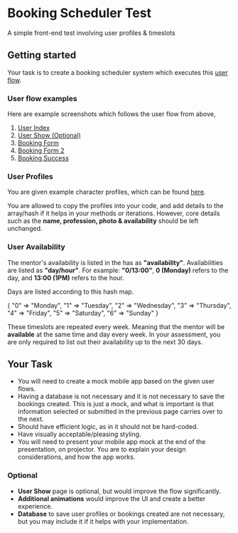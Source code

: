 # Booking Scheduler Test
A simple front-end test involving user profiles & timeslots

## Getting started
Your task is to create a booking scheduler system which executes this [user flow](https://raw.githubusercontent.com/Joera47/booking-scheduler-test/master/User%20Flow.png).


### User flow examples
Here are example screenshots which follows the user flow from above,

1. [User Index](https://raw.githubusercontent.com/Joera47/booking-scheduler-test/master/flows/User%20Index.png)
2. [User Show (Optional)](https://raw.githubusercontent.com/Joera47/booking-scheduler-test/master/flows/User%20Show.png)
3. [Booking Form](https://raw.githubusercontent.com/Joera47/booking-scheduler-test/master/flows/Booking%20Form.png)
4. [Booking Form 2](https://raw.githubusercontent.com/Joera47/booking-scheduler-test/master/flows/Booking%20Form%202.png)
5. [Booking Success](https://raw.githubusercontent.com/Joera47/booking-scheduler-test/master/flows/Booking%20Success.png)


### User Profiles
You are given example character profiles, which can be found [here](https://github.com/Joera47/booking-scheduler-test/blob/master/character_profiles).

You are allowed to copy the profiles into your code, and add details to the array/hash if it helps in your methods or iterations.
However, core details such as the **name, profession, photo & availability** should be left unchanged.


### User Availability
The mentor's availability is listed in the has as **"availability"**.
Availabilities are listed as **"day/hour"**.
For example: **"0/13:00"**, **0 (Monday)** refers to the day, and **13:00 (1PM)** refers to the hour.

Days are listed according to this hash map.

{
  "0" => "Monday",
  "1" => "Tuesday",
  "2" => "Wednesday",
  "3" => "Thursday",
  "4" => "Friday",
  "5" => "Saturday",
  "6" => "Sunday"
}

These timeslots are repeated every week. Meaning that the mentor will be **available** at the same time and day every week.
In your assessment, you are only required to list out their availability up to the next 30 days.

## Your Task
- You will need to create a mock mobile app based on the given user flows.
- Having a database is not necessary and it is not necessary to save the bookings created. This is just a mock, and what is important is that information selected or submitted in the previous page carries over to the next.
- Should have efficient logic, as in it should not be hard-coded.
- Have visually acceptable/pleasing styling.
- You will need to present your mobile app mock at the end of the presentation, on projector. You are to explain your design considerations, and how the app works.

### Optional
- **User Show** page is optional, but would improve the flow significantly.
- **Additional animations** would improve the UI and create a better experience.
- **Database** to save user profiles or bookings created are not necessary, but you may include it if it helps with your implementation.
